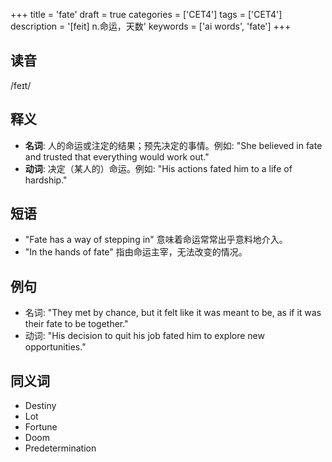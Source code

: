 +++
title = 'fate'
draft = true
categories = ['CET4']
tags = ['CET4']
description = '[feit] n.命运，天数'
keywords = ['ai words', 'fate']
+++

## 读音
/feɪt/

## 释义
- **名词**: 人的命运或注定的结果；预先决定的事情。例如: "She believed in fate and trusted that everything would work out."
- **动词**: 决定（某人的）命运。例如: "His actions fated him to a life of hardship."

## 短语
- "Fate has a way of stepping in" 意味着命运常常出乎意料地介入。
- "In the hands of fate" 指由命运主宰，无法改变的情况。

## 例句
- 名词: "They met by chance, but it felt like it was meant to be, as if it was their fate to be together."
- 动词: "His decision to quit his job fated him to explore new opportunities."

## 同义词
- Destiny
- Lot
- Fortune
- Doom
- Predetermination
